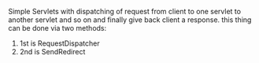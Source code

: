 Simple Servlets
with dispatching of request from client to one servlet to another servlet and so on and finally give back client a response. this thing can be done via two methods:
1) 1st is RequestDispatcher
2) 2nd is SendRedirect
